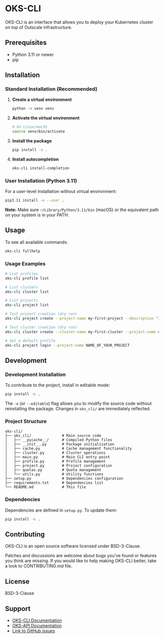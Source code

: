 # OKS-CLI

OKS-CLI is an interface that allows you to deploy your Kubernetes cluster on top of Outscale infrastructure.

## Prerequisites

- Python 3.11 or newer
- pip

## Installation

### Standard Installation (Recommended)

1. **Create a virtual environment**
   ```bash
   python -m venv venv
   ```

2. **Activate the virtual environment**
   ```bash
   # On Linux/macOS
   source venv/bin/activate
   ```

3. **Install the package**
   ```bash
   pip install -e .
   ```

4. **Install autocompletion**
   ```bash
   oks-cli install-completion
   ```

### User Installation (Python 3.11)

For a user-level installation without virtual environment:

```bash
pip3.11 install -e --user .
```

**Note:** Make sure `~/Library/Python/3.11/bin` (macOS) or the equivalent path on your system is in your PATH.

## Usage

To see all available commands:

```bash
oks-cli fullhelp
```

### Usage Examples

```bash
# List profiles
oks-cli profile list

# List clusters
oks-cli cluster list

# List projects
oks-cli project list

# Test project creation (dry run)
oks-cli project create --project-name my-first-project --description "I create my first project" --dry-run

# Test cluster creation (dry run)
oks-cli cluster create --cluster-name my-first-cluster --project-name my-first-project --description "I create my first cluster" --version "1.32" --dry-run

# Set a default profile
oks-cli project login --project-name NAME_OF_YOUR_PROJECT
```

## Development

### Development Installation

To contribute to the project, install in editable mode:

```bash
pip install -e .
```

The `-e` (or `--editable`) flag allows you to modify the source code without reinstalling the package. Changes in `oks_cli/` are immediately reflected.

### Project Structure

```
oks-cli/
├── oks_cli/              # Main source code
│   ├── __pycache__/      # Compiled Python files
│   ├── __init__.py       # Package initialization
│   ├── cache.py          # Cache management functionality
│   ├── cluster.py        # Cluster operations
│   ├── main.py           # Main CLI entry point
│   ├── profile.py        # Profile management
│   ├── project.py        # Project configuration
│   ├── quotas.py         # Quota management
│   └── utils.py          # Utility functions
├── setup.py              # Dependencies configuration
├── requirements.txt      # Dependencies list
└── README.md             # This file
```

### Dependencies

Dependencies are defined in `setup.py`. To update them:

```bash
pip install -e .
```

## Contributing

OKS-CLI is an open source software licensed under BSD-3-Clause.

Patches and discussions are welcome about bugs you've found or features you think are missing. If you would like to help making OKS-CLI better, take a look to CONTRIBUTING.md file.

## License

BSD-3-Clause

## Support

- [OKS-CLI Documentation](https://docs.outscale.com/fr/userguide/Installer-et-configurer-OKS-CLI.html)
- [OKS-API Documentation](https://docs.outscale.com/oks.html)
- [Link to GitHub issues]()